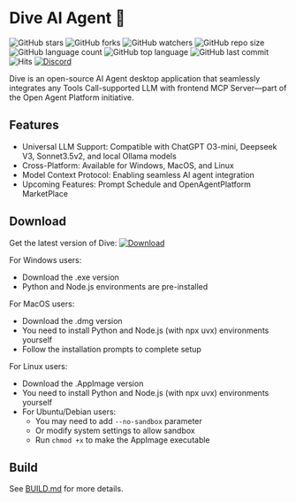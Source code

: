 # Dive AI Agent 🤿

![GitHub stars](https://img.shields.io/github/stars/OpenAgentPlatform/Dive?style=social)
![GitHub forks](https://img.shields.io/github/forks/OpenAgentPlatform/Dive?style=social)
![GitHub watchers](https://img.shields.io/github/watchers/OpenAgentPlatform/Dive?style=social)
![GitHub repo size](https://img.shields.io/github/repo-size/OpenAgentPlatform/Dive)
![GitHub language count](https://img.shields.io/github/languages/count/OpenAgentPlatform/Dive)
![GitHub top language](https://img.shields.io/github/languages/top/OpenAgentPlatform/Dive)
![GitHub last commit](https://img.shields.io/github/last-commit/OpenAgentPlatform/Dive?color=red)
![Hits](https://hits.seeyoufarm.com/api/count/incr/badge.svg?url=https%3A%2F%2Fgithub.com%2FOpenAgentPlatform%2FDive&count_bg=%2379C83D&title_bg=%23555555&icon=&icon_color=%23E7E7E7&title=hits&edge_flat=false)
[![Discord](https://img.shields.io/badge/Discord-Dive-blue?logo=discord&logoColor=white)](https://discord.gg/jact84GwGh)


Dive is an open-source AI Agent desktop application that seamlessly integrates any Tools Call-supported LLM with frontend MCP Server—part of the Open Agent Platform initiative.

## Features

- Universal LLM Support: Compatible with ChatGPT O3-mini, Deepseek V3, Sonnet3.5v2, and local Ollama models
- Cross-Platform: Available for Windows, MacOS, and Linux
- Model Context Protocol: Enabling seamless AI agent integration
- Upcoming Features: Prompt Schedule and OpenAgentPlatform MarketPlace


## Download

Get the latest version of Dive:
[![Download](https://img.shields.io/badge/Download-Latest%20Release-blue.svg)](https://github.com/OpenAgentPlatform/Dive/releases/latest)

For Windows users:
- Download the .exe version
- Python and Node.js environments are pre-installed

For MacOS users:
- Download the .dmg version
- You need to install Python and Node.js (with npx uvx) environments yourself
- Follow the installation prompts to complete setup

For Linux users:
- Download the .AppImage version
- You need to install Python and Node.js (with npx uvx) environments yourself
- For Ubuntu/Debian users:
  - You may need to add `--no-sandbox` parameter
  - Or modify system settings to allow sandbox
  - Run `chmod +x` to make the AppImage executable





## Build

See [BUILD.md](BUILD.md) for more details.


